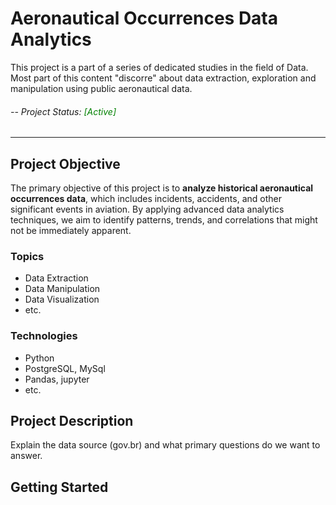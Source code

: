 # Aeronautical Occurrences Data Analytics
This project is a part of a series of dedicated studies in the field of Data. Most part of this content "discorre"
about data extraction, exploration and manipulation using public aeronautical data.

###### -- Project Status: <font color="green">[Active]</font>

---
## Project Objective
The primary objective of this project is to **analyze historical aeronautical occurrences data**, 
which includes incidents, accidents, and other significant events in aviation. By applying advanced 
data analytics techniques, we aim to identify patterns, trends, 
and correlations that might not be immediately apparent.

### Topics
* Data Extraction
* Data Manipulation
* Data Visualization
* etc.

### Technologies
* Python
* PostgreSQL, MySql
* Pandas, jupyter
* etc.

## Project Description
Explain the data source (gov.br) and what primary questions do we want to answer.

## Getting Started